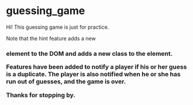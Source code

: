 # guessing_game
Hi!  This guessing game is just for practice.

Note that the hint feature adds a new <h3> element to the DOM and adds a new class to the <html> element.

Features have been added to notify a player if his or her guess is a duplicate.  The player is also notified when he or she has run out of guesses, and the game is over.

Thanks for stopping by.
